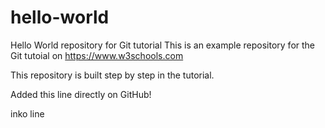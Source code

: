 # hello-world
Hello World repository for Git tutorial
This is an example repository for the Git tutoial on https://www.w3schools.com

This repository is built step by step in the tutorial.

Added this line directly on GitHub!

inko line

